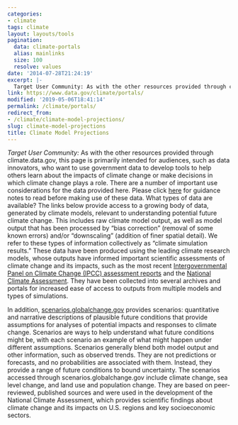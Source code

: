 ```yaml
---
categories:
- climate
tags: climate
layout: layouts/tools
pagination:
  data: climate-portals
  alias: mainlinks
  size: 100
  resolve: values
date: '2014-07-28T21:24:19'
excerpt: |-
  Target User Community: As with the other resources provided through climate.data.gov, this page is primarily intended for audiences, such as data innovators, who want to use government data to develop tools to help others learn …
link: https://www.data.gov/climate/portals/
modified: '2019-05-06T18:41:14'
permalink: /climate/portals/
redirect_from:
- /climate/climate-model-projections/
slug: climate-model-projections
title: Climate Model Projections
---
```


_Target User Community:_ As with the other resources provided through climate.data.gov, this page is primarily intended for audiences, such as data innovators, who want to use government data to develop tools to help others learn about the impacts of climate change or make decisions in which climate change plays a role. There are a number of important use considerations for the data provided here. Please click [here](../climate-model-projections-guidance-notes/) for guidance notes to read before making use of these data. What types of data are available? The links below provide access to a growing body of data, generated by climate models, relevant to understanding potential future climate change. This includes raw climate model output, as well as model output that has been processed by “bias correction” (removal of some known errors) and/or “downscaling” (addition of finer spatial detail). We refer to these types of information collectively as “climate simulation results.” These data have been produced using the leading climate research models, whose outputs have informed important scientific assessments of climate change and its impacts, such as the most recent [Intergovernmental Panel on Climate Change (IPCC) assessment reports](https://www.ipcc.ch/) and the [National Climate Assessment](https://nca2014.globalchange.gov). They have been collected into several archives and portals for increased ease of access to outputs from multiple models and types of simulations.

In addition, [scenarios.globalchange.gov](https://scenarios.globalchange.gov) provides scenarios: quantitative and narrative descriptions of plausible future conditions that provide assumptions for analyses of potential impacts and responses to climate change. Scenarios are ways to help understand what future conditions might be, with each scenario an example of what might happen under different assumptions. Scenarios generally blend both model output and other information, such as observed trends. They are not predictions or forecasts, and no probabilities are associated with them. Instead, they provide a range of future conditions to bound uncertainty. The scenarios accessed through scenarios.globalchange.gov include climate change, sea level change, and land use and population change. They are based on peer-reviewed, published sources and were used in the development of the National Climate Assessment, which provides scientific findings about climate change and its impacts on U.S. regions and key socioeconomic sectors.

